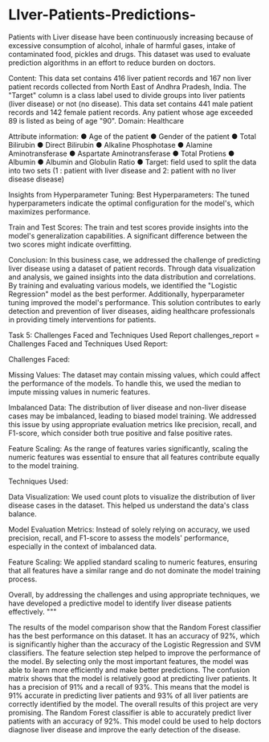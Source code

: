 # LIver-Patients-Predictions-
 Patients with Liver disease have been continuously increasing because of excessive consumption of alcohol, inhale of harmful gases, intake of contaminated food, pickles and drugs. This dataset was used to evaluate prediction algorithms in an effort to reduce burden on doctors.

Content:
This data set contains 416 liver patient records and 167 non liver patient records collected from North East of Andhra Pradesh, India. The "Target" column is a class label used to divide groups into liver patients (liver disease) or not (no disease). This data set contains 441 male patient records and 142 female patient records. Any patient whose age exceeded 89 is listed as being of age "90". Domain: Healthcare

Attribute information:
● Age of the patient ● Gender of the patient ● Total Bilirubin ● Direct Bilirubin ● Alkaline Phosphotase ● Alamine Aminotransferase ● Aspartate Aminotransferase ● Total Protiens ● Albumin ● Albumin and Globulin Ratio ● Target: field used to split the data into two sets (1 : patient with liver disease and 2: patient with no liver disease disease)


Insights from Hyperparameter Tuning:
Best Hyperparameters: The tuned hyperparameters indicate the optimal configuration for the model's, which maximizes performance.

Train and Test Scores: The train and test scores provide insights into the model's generalization capabilities. A significant difference between the two scores might indicate overfitting.

Conclusion:
In this business case, we addressed the challenge of predicting liver disease using a dataset of patient records. Through data visualization and analysis, we gained insights into the data distribution and correlations. By training and evaluating various models, we identified the "Logistic Regression" model as the best performer. Additionally, hyperparameter tuning improved the model's performance. This solution contributes to early detection and prevention of liver diseases, aiding healthcare professionals in providing timely interventions for patients.

Task 5: Challenges Faced and Techniques Used Report
challenges_report = Challenges Faced and Techniques Used Report:

Challenges Faced:

Missing Values: The dataset may contain missing values, which could affect the performance of the models. To handle this, we used the median to impute missing values in numeric features.

Imbalanced Data: The distribution of liver disease and non-liver disease cases may be imbalanced, leading to biased model training. We addressed this issue by using appropriate evaluation metrics like precision, recall, and F1-score, which consider both true positive and false positive rates.

Feature Scaling: As the range of features varies significantly, scaling the numeric features was essential to ensure that all features contribute equally to the model training.

Techniques Used:

Data Visualization: We used count plots to visualize the distribution of liver disease cases in the dataset. This helped us understand the data's class balance.

Model Evaluation Metrics: Instead of solely relying on accuracy, we used precision, recall, and F1-score to assess the models' performance, especially in the context of imbalanced data.

Feature Scaling: We applied standard scaling to numeric features, ensuring that all features have a similar range and do not dominate the model training process.

Overall, by addressing the challenges and using appropriate techniques, we have developed a predictive model to identify liver disease patients effectively. """

The results of the model comparison show that the Random Forest classifier has the best performance on this dataset. It has an accuracy of 92%, which is significantly higher than the accuracy of the Logistic Regression and SVM classifiers.
The feature selection step helped to improve the performance of the model. By selecting only the most important features, the model was able to learn more efficiently and make better predictions.
The confusion matrix shows that the model is relatively good at predicting liver patients. It has a precision of 91% and a recall of 93%. This means that the model is 91% accurate in predicting liver patients and 93% of all liver patients are correctly identified by the model.
The overall results of this project are very promising. The Random Forest classifier is able to accurately predict liver patients with an accuracy of 92%. This model could be used to help doctors diagnose liver disease and improve the early detection of the disease.

